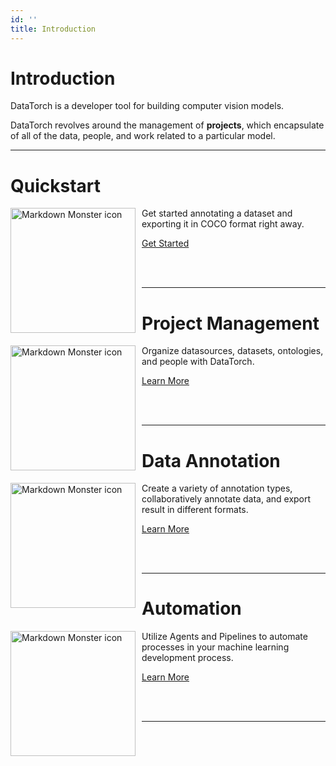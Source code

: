 ```yaml
---
id: ''
title: Introduction
---
```


<CenteredImage src="circle.png" />

# Introduction

DataTorch is a developer tool for building computer vision models.

DataTorch revolves around the management of **projects**, which encapsulate of all of the data, people, and work related to a particular model.

---

# Quickstart
<img src="rocket.png"
    width="200px"
     alt="Markdown Monster icon"
     style="float: left; margin-right: 10px;" />

Get started annotating a dataset and exporting it in COCO format right away.

[Get Started](/quickstart)

<br/>

<br/>

---

# Project Management
<img src="/figures/getting-started/create-project.png"
    width="200px"
     alt="Markdown Monster icon"
     style="float: left; margin-right: 10px;" />

Organize datasources, datasets, ontologies, and people with DataTorch.

[Learn More](/overview-project-management)

<br/>

<br/>

---

# Data Annotation
<img src="/figures/getting-started/create-project.png"
    width="200px"
     alt="Markdown Monster icon"
     style="float: left; margin-right: 10px;" />

Create a variety of annotation types, collaboratively annotate data, and export result in different formats.

[Learn More](/overview-data-annotation)

<br/>

<br/>

---

# Automation
<img src="/figures/getting-started/create-project.png"
    width="200px"
     alt="Markdown Monster icon"
     style="float: left; margin-right: 10px;" />

Utilize Agents and Pipelines to automate processes in your machine learning development process.

[Learn More](/overview-automation)

<br/>

<br/>

---